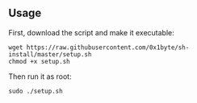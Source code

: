 ## Usage

First, download the script and make it executable:

```
wget https://raw.githubusercontent.com/0x1byte/sh-install/master/setup.sh
chmod +x setup.sh
```

Then run it as root:
```
sudo ./setup.sh
```